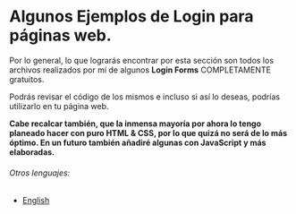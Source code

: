 # Algunos Ejemplos de Login para páginas web.

Por lo general, lo que lograrás encontrar por esta sección son todos los archivos realizados por mí de algunos **Login Forms** COMPLETAMENTE gratuitos.

Podrás revisar el código de los mismos e incluso si así lo deseas, podrías utilizarlo en tu página web.

**Cabe recalcar también, que la inmensa mayoría por ahora lo tengo planeado hacer con puro HTML & CSS, por lo que quizá no será de lo más óptimo. 
En un futuro también añadiré algunas con JavaScript y más elaboradas.** 

###### Otros lenguajes:

- [English](./README.md)
